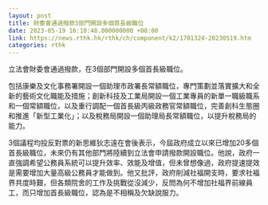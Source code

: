 ```yaml
---
layout: post
title: 財委會通過撥款3部門開設多個首長級職位
date: 2023-05-19 16:10:48.000000000 +08:00
link: https://news.rthk.hk/rthk/ch/component/k2/1701324-20230519.htm
categories: rthk
---
```


立法會財委會通過撥款，在3個部門開設多個首長級職位。

包括康樂及文化事務署開設一個助理市政署長常額職位，專門策劃並落實擴大和全新的藝術文化職能及措施；創新科技及工業局開設一個工業專員的新單一職級職系和一個常額職位，以及重行調配一個首長級丙級政務官常額職位，完善創科生態圈和推進「新型工業化」；以及稅務局開設一個助理局長常額職位，以提升稅務局的能力。

3個議程均投反對票的新思維狄志遠在會後表示，今屆政府成立以來已增加20多個首長級職位，未來仍有其他部門將陸續到立法會申請撥款開設職位。他說，政府一直強調希望公務員系統可以提升效率、效能及增值，但未曾想像過，政府提速提效是需要增加大量高級公務員才能做到。他又批評，政府削減社福開支時，要求社福界共度時艱，但各類院舍的工作及挑戰從沒減少，反問為何不增加社福界前線員工，而只增加首長級職位，認為是不相稱及欠缺說服力。
